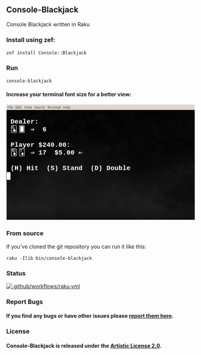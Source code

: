 ## Console-Blackjack

Console Blackjack written in Raku

### Install using zef:

```shell
zef install Console::Blackjack
```

### Run

```shell
console-blackjack
```

#### Increase your terminal font size for a better view:

![Blackjack](https://raw.githubusercontent.com/gdonald/Console-Blackjack/master/bj.png)

### From source

If you've cloned the git repository you can run it like this:

```shell
raku -Ilib bin/console-blackjack
```
### Status

[![.github/workflows/raku.yml](https://github.com/gdonald/Console-Blackjack/workflows/.github/workflows/raku.yml/badge.svg)](https://github.com/gdonald/Console-Blackjack/actions)

### Report Bugs

#### If you find any bugs or have other issues please [report them here](https://github.com/gdonald/Console-Blackjack/issues).

### License

#### Console-Blackjack is released under the [Artistic License 2.0](https://opensource.org/licenses/Artistic-2.0).
